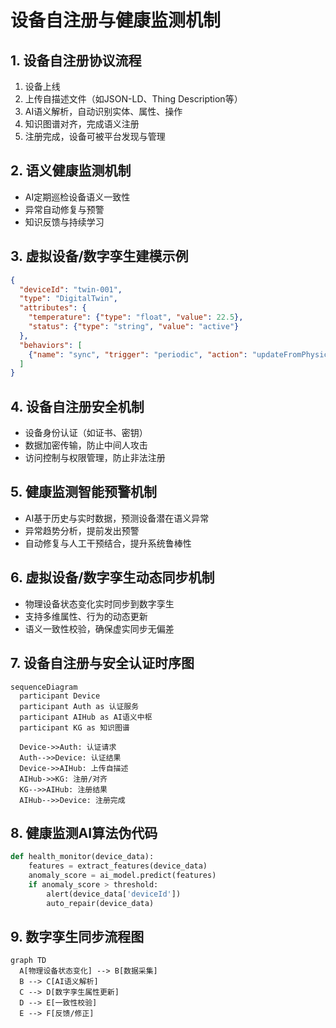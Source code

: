 # 设备自注册与健康监测机制

## 1. 设备自注册协议流程

1. 设备上线
2. 上传自描述文件（如JSON-LD、Thing Description等）
3. AI语义解析，自动识别实体、属性、操作
4. 知识图谱对齐，完成语义注册
5. 注册完成，设备可被平台发现与管理

## 2. 语义健康监测机制

- AI定期巡检设备语义一致性
- 异常自动修复与预警
- 知识反馈与持续学习

## 3. 虚拟设备/数字孪生建模示例

```json
{
  "deviceId": "twin-001",
  "type": "DigitalTwin",
  "attributes": {
    "temperature": {"type": "float", "value": 22.5},
    "status": {"type": "string", "value": "active"}
  },
  "behaviors": [
    {"name": "sync", "trigger": "periodic", "action": "updateFromPhysical"}
  ]
}
```

## 4. 设备自注册安全机制

- 设备身份认证（如证书、密钥）
- 数据加密传输，防止中间人攻击
- 访问控制与权限管理，防止非法注册

## 5. 健康监测智能预警机制

- AI基于历史与实时数据，预测设备潜在语义异常
- 异常趋势分析，提前发出预警
- 自动修复与人工干预结合，提升系统鲁棒性

## 6. 虚拟设备/数字孪生动态同步机制

- 物理设备状态变化实时同步到数字孪生
- 支持多维属性、行为的动态更新
- 语义一致性校验，确保虚实同步无偏差

## 7. 设备自注册与安全认证时序图

```mermaid
sequenceDiagram
  participant Device
  participant Auth as 认证服务
  participant AIHub as AI语义中枢
  participant KG as 知识图谱

  Device->>Auth: 认证请求
  Auth-->>Device: 认证结果
  Device->>AIHub: 上传自描述
  AIHub->>KG: 注册/对齐
  KG-->>AIHub: 注册结果
  AIHub-->>Device: 注册完成
```

## 8. 健康监测AI算法伪代码

```python
def health_monitor(device_data):
    features = extract_features(device_data)
    anomaly_score = ai_model.predict(features)
    if anomaly_score > threshold:
        alert(device_data['deviceId'])
        auto_repair(device_data)
```

## 9. 数字孪生同步流程图

```mermaid
graph TD
  A[物理设备状态变化] --> B[数据采集]
  B --> C[AI语义解析]
  C --> D[数字孪生属性更新]
  D --> E[一致性校验]
  E --> F[反馈/修正]
```
